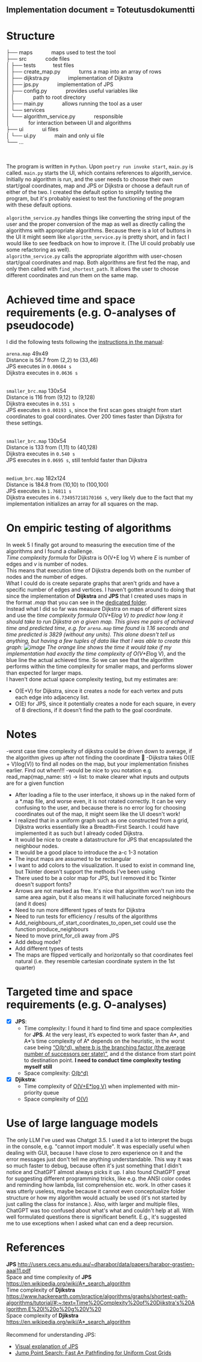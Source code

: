 ## Implementation document = Toteutusdokumentti<br />

# Structure

├── maps                    &emsp;&emsp;&emsp; maps used to test the tool <br />
├── src                     &emsp;&emsp;&emsp; code files <br />
│   ├── tests               &emsp;&emsp;&emsp;test files <br />
│   ├── create_map.py       &emsp;&emsp;&emsp; turns a map into an array of rows <br />
│   ├── dijkstra.py         &emsp;&emsp;&emsp; implementation of Dijkstra<br /> 
│   ├── jps.py              &emsp;&emsp;&emsp; implementation of JPS<br /> 
│   ├── config.py           &emsp;&emsp;&emsp; provides useful variables like<br /> 
│   │                       &emsp;&emsp;&emsp; path to root directory<br /> 
│   ├── main.py             &emsp;&emsp;&emsp; allows running the tool as a user<br />
│   └── services            &emsp;&emsp;&emsp;  
│       └── algorithm_service.py &emsp;&emsp;&emsp; responsible <br />
│                           &emsp;&emsp;&emsp; for interaction between UI and algorithms <br />
├── ui                      &emsp;&emsp;&emsp; ui files <br />
│   └── ui.py               &emsp;&emsp;&emsp; main and only ui file<br />
└── ...<br /> 

<br> <br> 
The program is written in `Python`. Upon `poetry run invoke start`, `main.py` is called. `main.py` starts the UI, which contains references to algorith_service. Initially no algorithm is run, and the user needs to choose their own start/goal coordinates, map and JPS or Dijkstra or choose a default run of either of the two. I created the default option to simplify testing the program, but it's probably easiest to test the functioning of the program with these default options.<br />
<br /> `algorithm_service.py` handles things like converting the string input of the user and the proper conversion of the map as well as directly calling the algorithms with appropriate algorithms. Because there is a lot of buttons in the UI it might seem like `algorithm_service.py` is pretty short, and in fact I would like to see feedback on how to improve it. (The UI could probably use some refactoring as well). <br />
`algorithm_service.py` calls the appropriate algorithm with user-chosen start/goal coordinates and map. Both algorithms are first fed the map, and only then called with `find_shortest_path`. It allows the user to choose different coordinates and run them on the same map.<br />

# Achieved time and space requirements (e.g. O-analyses of pseudocode)
I did the following tests following the [instructions in the manual](https://github.com/jakubgrad/Aineopintojen-harjoitusty-Algoritmit-ja-teko-ly-/blob/main/documentation/manual.md#time-testing):<br>

`arena.map` 49x49 <br>
Distance is 56.7 from (2,2) to (33,46) <br>
JPS executes in `0.00684 s` <br>
Dijkstra executes in `0.0636 s` <br><br>

`smaller_brc.map` 130x54 <br>
Distance is 116 from (9,12) to (9,128) <br>
Dijkstra executes in `0.551 s`<br>
JPS executes in `0.00193 s`, since the first scan goes straight from start coordinates to goal coordinates. Over 200 times faster than Dijkstra for these settings.<br><br>

`smaller_brc.map` 130x54<br>
Distance is 133 from (1,11) to (40,128)<br>
Dijkstra executes in `0.540 s`<br>
JPS executes in `0.0695 s`, still tenfold faster than Dijkstra<br><br>

`medium_brc.map` 182x124<br>
Distance is 184.8 from (10,10) to (100,100)<br>
JPS executes in `1.76811 s`<br>
Dijkstra executes in `6.734957218170166 s`, very likely due to the fact that my implementation initializes an array for all squares on the map. <br>

# On empiric testing of algorithms 
In week 5 I finally got around to measuring the execution time of the algorithms and I found a challenge.<br/> 
*Time complexity formula* for Dijkstra is O(V+E log V) where *E* is number of edges and *v* is number of nodes.<br/>
This means that execution time of Dijkstra depends both on the number of nodes and the number of edges. <br/>
What I could do is create separate graphs that aren't grids and have a specific number of edges and vertices. I haven't gotten around to doing that since the implementation of **Dijkstra** and **JPS** that I created uses maps in the format *.map* that you can see in the [dedicated folder](https://github.com/jakubgrad/Aineopintojen-harjoitusty-Algoritmit-ja-teko-ly-/tree/main/maps).<br/>
Instead what I did so far was measure Dijkstra on maps of different sizes and use the *time complexity formula* O(V+E*log V) to *predict* how long it should take to run Dijkstra on a given map. This gives me pairs of *achieved time* and *predicted time*, e.g. for `arena.map` time found is 1.16 seconds and time predicted is 3829 (without any units). This alone doesn't tell us anything, but having a few tuples of data like that I was able to create this graph:
![image](/documentation/pictures/Figure_achieved_vs_predicted_for_dijkstra.png)
The orange line shows the time it would take if my implementation had *exactly* the time complexity of O(V+E*log V), and the blue line the actual achieved time.
So we can see that the algorithm performs within the time complexity for smaller maps, and performs slower than expected for larger maps.<br/>
I haven't done actual space complexity testing, but my estimates are:
- O(E+V) for Dijkstra, since it creates a node for each vertex and puts each edge into adjacency list.
- O(E) for JPS, since it potentially creates a node for each square, in every of 8 directions, if it doesn't find the path to the goal coordinate.

# Notes
-worst case time complexity of dijkstra could be driven down to average, if the algorithm gives up after not finding the coordinate 🧠
-Dijkstra takes  O((E + V)log(V)) to find all nodes on the map, but your implementation finishes earlier. Find out when!!!
-would be nice to you notation e.g. read_map(map_name: str) -> list: to make clearer what inputs and outputs are for a given function
- After loading a file to the user interface, it shows up in the naked form of a *.map file, and worse even, it is not rotated correctly. It can be very confusing to the user, and because there is no error log for choosing coordinates out of the map, it might seem like the UI doesn't work!
- I realized that in a uniform graph such as one constructed from a grid, Dijkstra works essentially like a Breadth-First Search. I could have implemented it as such but I already coded Dijkstra.
- It would be nice to create a datastructure for JPS that encapsulated the neighbour nodes. 
- It would be a good place to introduce the a-c 1-3 notation
- The input maps are assumed to be rectangular
- I want to add colors to the visualization. It used to exist in command line, but Tkinter doesn't support the methods I've been using
- There used to be a color map for JPS, but I removed it bc Tkinter doesn't support fonts?
- Arrows are not marked as free. It's nice that algorithm won't run into the same area again, but it also means it will hallucinate forced neighbours (and it does)
- Need to run more different types of tests for Dijkstra
- Need to run tests for efficiency / results of the algorithms
- Add_neighbours_of_start_coordinates_to_open_set could use the function produce_neighbours
- Need to move print_for_cli away from JPS
- Add debug mode?
- Add different types of tests
- The maps are flipped vertically and horizontally so that coordinates feel natural (i.e. they resemble cartesian coordinate system in the 1st quarter)


# Targeted time and space requirements (e.g. O-analyses)
   - [x] **JPS**:<br />
     - Time complexity: I found it hard to find time and space complexities for **JPS**. At the very least, it’s expected to work faster than A*, and A*’s time complexity of A* depends on the heuristic, in the worst case being [“O(b^d), where b is the branching factor (the average number of successors per state)”](https://en.wikipedia.org/wiki/A*_search_algorithm), and d the distance from start point to destination point. **I need to conduct time complexity testing myself still**<br />
     - Space complexity: [O(b^d)](https://en.wikipedia.org/wiki/A*_search_algorithm)
   - [x] **Djikstra**:<br />
     - Time complexity of [O(V+E*log V)](https://www.hackerearth.com/practice/algorithms/graphs/shortest-path-algorithms/tutorial/#:~:text=Time%20Complexity%20of%20Dijkstra's%20Algorithm,E%20l%20o%20g%20V%20) when implemented with min-priority queue
     - Space complexity of [O(V)](https://www.geeksforgeeks.org/time-and-space-complexity-of-dijkstras-algorithm/)

# Use of large language models 
The only LLM I've used was Chatgpt 3.5. I used it a lot to interpret the bugs in the console, e.g. "cannot import module". It was especially useful when dealing with GUI, because I have close to zero experience on it and the error messages just don't tell me anything understandable. This way it was so much faster to debug, because often it's just something that I didn't notice and ChatGPT almost always picks it up. I also found ChatGPT great for suggesting different programming tricks, like e.g. the ANSI color codes and reminding how lambda, list comprehension etc. work. In other cases it was utterly useless, maybe because it cannot even conceptualize folder structure or how my algorithm would actually be used (it's not started by just calling the class for instance.). Also, with larger and multiple files, ChatGPT was too confused about what's what and couldn't help at all. With well formulated questions there is significant benefit. E.g., it's suggested me to use exceptions when I asked what can end a deep recursion. 

# References
**JPS** http://users.cecs.anu.edu.au/~dharabor/data/papers/harabor-grastien-aaai11.pdf <br />
Space and time complexity of **JPS** https://en.wikipedia.org/wiki/A*_search_algorithm <br />
Time complexity of **Djikstra** https://www.hackerearth.com/practice/algorithms/graphs/shortest-path-algorithms/tutorial/#:~:text=Time%20Complexity%20of%20Dijkstra's%20Algorithm,E%20l%20o%20g%20V%20 <br />
Space complexity of **Djikstra** https://en.wikipedia.org/wiki/A*_search_algorithm <br />
<br />
Recommend for understanding JPS:
- [Visual explanation of JPS](https://zerowidth.com/2013/a-visual-explanation-of-jump-point-search/)
- [Jump Point Search: Fast A* Pathfinding for Uniform Cost Grids](https://www.gamedev.net/tutorials/programming/artificial-intelligence/jump-point-search-fast-a-pathfinding-for-uniform-cost-grids-r4220/)



